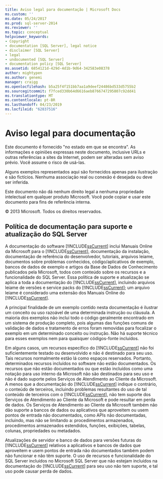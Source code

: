 ```yaml
---
title: Aviso legal para documentação | Microsoft Docs
ms.custom: ''
ms.date: 05/24/2017
ms.prod: sql-server-2014
ms.reviewer: ''
ms.topic: conceptual
helpviewer_keywords:
- Copyright
- documentation [SQL Server], legal notice
- disclaimer [SQL Server]
- legal
- undocumented [SQL Server]
- documentation policy [SQL Server]
ms.assetid: 6854121d-429d-4d1b-9d64-342583e08378
author: mightypen
ms.author: genemi
manager: craigg
ms.openlocfilehash: b5a25f4f151bb7aa1a9deef24486bd533d5755b2
ms.sourcegitcommit: f7fced330b64d6616aeb8766747295807c92dd41
ms.translationtype: MT
ms.contentlocale: pt-BR
ms.lasthandoff: 04/23/2019
ms.locfileid: "62837516"
---
```

# <a name="legal-notice-for-documentation"></a>Aviso legal para documentação
  Este documento é fornecido "no estado em que se encontra". As informações e opiniões expressas neste documento, inclusive URLs e outras referências a sites da Internet, podem ser alteradas sem aviso prévio. Você assume o risco de usá-las.  
  
 Alguns exemplos representados aqui são fornecidos apenas para ilustração e são fictícios. Nenhuma associação real ou conexão é desejada ou deve ser inferida.  
  
 Este documento não dá nenhum direito legal a nenhuma propriedade intelectual em qualquer produto Microsoft. Você pode copiar e usar este documento para fins de referência interna.  
  
 © 2013 Microsoft. Todos os direitos reservados.  
  
## <a name="documentation-policy-for-sql-server-support-and-upgrade"></a>Política de documentação para suporte e atualização do SQL Server  
 A documentação do software [!INCLUDE[ssCurrent](../includes/sscurrent-md.md)] inclui Manuais Online da Microsoft para o [!INCLUDE[ssCurrent](../includes/sscurrent-md.md)], documentação da instalação, documentação de referência do desenvolvedor, tutoriais, arquivos leiame, documentos sobre problemas conhecidos, código/aplicativos de exemplo, bancos de dados de exemplo e artigos da Base de Dados de Conhecimento publicados pela Microsoft, todos com conteúdo sobre os recursos e a funcionalidade do SQL Server. Essa política de suporte e atualização se aplica a toda a documentação do [!INCLUDE[ssCurrent](../includes/sscurrent-md.md)], incluindo arquivos leiame de versões e service packs do [!INCLUDE[ssCurrent](../includes/sscurrent-md.md)]; um arquivo leiame é considerado uma extensão dos Manuais Online do [!INCLUDE[ssCurrent](../includes/sscurrent-md.md)].  
  
 A principal finalidade de um exemplo contido nesta documentação é ilustrar um conceito ou uso razoável de uma determinada instrução ou cláusula. A maioria dos exemplos não inclui todo o código geralmente encontrado em um sistema de produção completo, pois algumas das funções comuns de validação de dados e tratamento de erros foram removidas para focalizar o exemplo em um determinado conceito ou instrução. Não há suporte técnico para esses exemplos nem para quaisquer códigos-fonte incluídos.  
  
 Em alguns casos, um recursos específico do [!INCLUDE[ssCurrent](../includes/sscurrent-md.md)] não foi suficientemente testado ou desenvolvido e não é destinado para seu uso. Tais recursos normalmente estão lá como espaços reservados. Portanto, determinados recursos incluídos no software não estão documentados. Os recursos que não estão documentados ou que estão incluídos como uma notação para uso interno da Microsoft não são destinados para seu uso e não é dado suporte pelos Serviços de Atendimento ao Cliente da Microsoft. A menos que a documentação do [!INCLUDE[ssCurrent](../includes/sscurrent-md.md)] indique o contrário, o conteúdo de terceiros, incluindo problemas resultantes do uso de tal conteúdo de terceiros com o [!INCLUDE[ssCurrent](../includes/sscurrent-md.md)], não tem suporte dos Serviços de Atendimento ao Cliente da Microsoft e pode resultar em perda de dados. Os Serviços de Atendimento ao Cliente da Microsoft também não dão suporte a bancos de dados ou aplicativos que aproveitem ou usem pontos de entrada não documentados, como APIs não documentadas, incluindo, mas não se limitando a: procedimentos armazenados, procedimentos armazenados estendidos, funções, exibições, tabelas, colunas, propriedades ou metadados.  
  
 Atualizações de servidor e banco de dados para versões futuras do [!INCLUDE[ssCurrent](../includes/sscurrent-md.md)] relativos a aplicativos e bancos de dados que aproveitem e usem pontos de entrada não documentados também podem não funcionar e não têm suporte. O uso de recursos e funcionalidade do SQL Server incluídos no Microsoft SQL Server que não estejam incluídos na documentação do [!INCLUDE[ssCurrent](../includes/sscurrent-md.md)] para seu uso não tem suporte, e tal uso pode causar perda de dados.  
  
  
